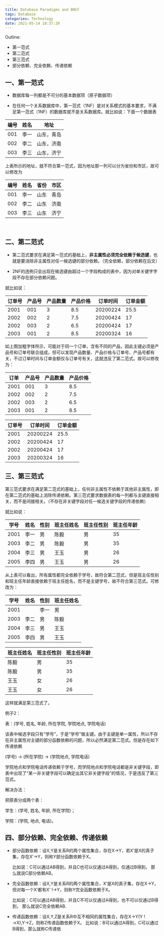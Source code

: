 ```yaml
---
title: Database Paradigms and BNCF
tags: Database
categories: Technology
date: 2021-05-14 18:37:20
---
```


Outline:

* 第一范式
* 第二范式
* 第三范式
* 部分依赖、完全依赖、传递依赖

<!--more-->


## 一、第一范式

* 数据库每一列都是不可分的基本数据项（原子数据项）

* 在任何一个关系数据库中，第一范式（1NF）是对关系模式的基本要求，不满足第一范式（1NF）的数据库就不是关系数据库。就比如说：下面一个数据表

| 编号 | 姓名 | 地址       |
| ---- | ---- | ---------- |
| 001  | 李一 | 山东，青岛 |
| 002  | 李二 | 山东，济南 |
| 003  | 李三 | 山东，济宁 |


上表所示的地址，就不符合第一范式，因为地址那一列可以分为省份和市区，故可以修改为

| 编号 | 姓名 | 省份 | 市区 |
| ---- | ---- | ---- | ---- |
| 001  | 李一 | 山东 | 青岛 |
| 002  | 李二 | 山东 | 济南 |
| 003  | 李三 | 山东 | 济宁 |


​		<!--more-->	

## 二、第二范式
* 第二范式要求在满足第一范式的基础上，**非主属性必须完全依赖于候选键**，也就是要消除非主属性对任一候选键的部分依赖。（完全依赖，部分依赖在后文）

* 2NF的违例只会出现在候选键由超过一个字段构成的表中，因为对单关键字字段不存在部分依赖问题。

就比如说：

| 订单号 | 产品号 | 产品数量 | 产品价格 | 订单时间 | 订单金额 |
| ------ | ------ | -------- | -------- | -------- | -------- |
| 2001   | 001    | 3        | 8.5      | 20200224 | 25.5     |
| 2002   | 002    | 2        | 7.5      | 20200424 | 17       |
| 2002   | 003    | 2        | 6.5      | 20200424 | 17       |
| 2003   | 001    | 2        | 8.5      | 20200324 | 16       |


如上图加粗字体所示，可能对于同一个订单，含有不同的产品，因此主键必须是产品号和订单号联合组成。但可以发现产品数量、产品价格与订单号、产品号都有关，不过订单时间与订单金额仅与订单号有关，这就违反了第二范式。故可以修改为：

|订单		| 产品号	|产品数量	|产品价格|
| ------ | ------ | -------- | -------- |
|2001	|001	|3	|8.5|
|2002	|002	|2	|7.5|
|2002	|003	|2	|6.5|
|2003	|001	|2	|8.5|

|订单号	|订单时间	|订单金额|
| ------ | ------ | -------- |
|2001	|20200224	|25.5|
|2002	|20200424|	17|
|2002	|20200424|	17|
|2003	|20200324|	16|
## 三、第三范式
第三范式要求在满足第二范式的基础上，任何非主属性不依赖于其他非主属性，即在第二范式的基础上消除传递依赖。第三范式要求数据表的每一列都与主键直接相关，而不是间接相关。（不存在非关键字段对任一候选关键字段的传递依赖）

就比如说：

| 学号 | 姓名 | 性别 | 班主任姓名 | 班主任性别 | 班主任年龄 |
| ---- | ---- | ---- | ---------- | ---------- | ---------- |
| 2001 | 李一 | 男   | 陈毅       | 男         | 35         |
| 2003 | 李二 | 男   | 陈毅       | 男         | 35         |
| 2004 | 李三 | 男   | 王玉       | 男         | 26         |
| 2005 | 李四 | 男   | 王玉       | 男         | 26         |


从上表可以看出，所有属性都完全依赖于学号，故符合第二范式，但是班主任性别和班主任年龄直接依赖于班主任姓名，而不是主键学号，故不符合第三范式。可修改为：

|学号	|姓名	|性别	|班主任姓名|
| ---- | ---- | ---- | ---------- |
|2001|	|李一	|男	|陈毅|
|2003	|李二	|男	|陈毅|
|2004	|李三	|男	|王玉|
|2005	|李四	|男	|王玉|

|班主任姓名|	班主任性别|	班主任年龄|
| ---- | ---- | ---- |
|陈毅|	男|	35|
|陈毅	|男	|35|
|王玉|	女|	26|
|王玉	|女	|26|

这样就满足第三范式了。

例子2：

表：(学号, 姓名, 年龄, 所在学院, 学院地点, 学院电话)

该表中候选字段只有“学号”，于是“学号”做主键。由于主键是单一属性，所以不存在非主属性对主键的部分函数依赖的问题，所以必然满足第二范式。但是存在如下传递依赖

(学号) → (所在学院) → (学院地点, 学院电话)

学院地点和学院电话传递依赖于学号，而学院地点和学院电话都是非关键字段，即表中出现了“某一非关键字段可以确定出其它非关键字段”的情况，于是违反了第三范式。

解决办法：

把原表分成两个表：

学生：(学号, 姓名, 年龄, 所在学院)；

学院：(学院, 地点, 电话)。



## 四、部分依赖、完全依赖、传递依赖
* 部分函数依赖：设X,Y是关系R的两个属性集合，存在X→Y，若X’是X的真子集，存在X’→Y，则称Y部分函数依赖于X。

  比如说：C可以通过AB得到，并且C也可以仅通过A得到，仅通过B得到，
  那么就说C部分依赖AB。

* 完全函数依赖：设X,Y是关系R的两个属性集合，X’是X的真子集，存在X→Y，但对每一个X’都有X’ !→Y，则称Y完全函数依赖于X。

  比如说：C可以通过AB得到，并且C不可以仅通过A得到，也不可以仅通过B得到，
  那么就说C完全依赖AB.

* 传递函数依赖：设X,Y,Z是关系R中互不相同的属性集合，存在X→Y(Y !→X),Y→Z，则称Z传递函数依赖于X。
  比如说：B可以通过A得到，C可以通过B得到，那么就称C传递依
